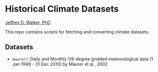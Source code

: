 Historical Climate Datasets
===========================

[Jeffrey D. Walker, PhD](http://walkerjeff.com)

This repo contains scripts for fetching and converting climate datasets.

## Datasets

- `maurer/`: Daily and Monthly 1/8-degree gridded meteorological data [1 Jan 1949 - 31 Dec 2010] by Maurer et al., 2002